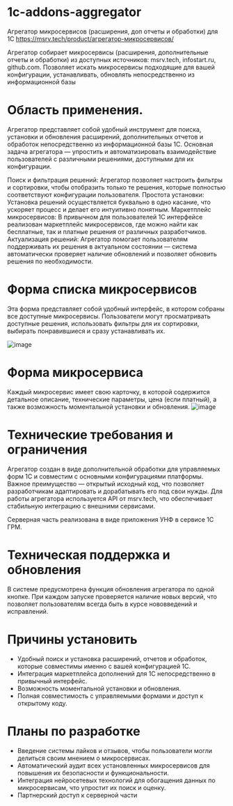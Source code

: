 # 1c-addons-aggregator
Агрегатор микросервисов (расширения, доп отчеты и обработки) для 1С https://msrv.tech/product/агрегатор-микросервисов/

Агрегатор собирает микросервисы (расширения, дополнительные отчеты и обработки) из доступных источников: msrv.tech, infostart.ru, github.com. Позволяет искать микросервисы подходящие для вашей конфигурации, устанавливать, обновлять непосредственно из информационной базы

# Область применения.
Агрегатор представляет собой удобный инструмент для поиска, установки и обновления расширений, дополнительных отчетов и обработок непосредственно из информационной базы 1С. Основная задача агрегатора — упростить и автоматизировать взаимодействие пользователей с различными решениями, доступными для их конфигурации.

Поиск и фильтрация решений: Агрегатор позволяет настроить фильтры и сортировки, чтобы отобразить только те решения, которые полностью соответствуют конфигурации пользователя.
Простота установки: Установка решений осуществляется буквально в одно касание, что ускоряет процесс и делает его интуитивно понятным.
Маркетплейс микросервисов: В привычном для пользователей 1С интерфейсе реализован маркетплейс микросервисов, где можно найти как бесплатные, так и платные решения от различных разработчиков.
Актуализация решений: Агрегатор помогает пользователям поддерживать их решения в актуальном состоянии — система автоматически проверяет наличие обновлений и позволяет обновить решения по необходимости.
# Форма списка микросервисов
Эта форма представляет собой удобный интерфейс, в котором собраны все доступные микросервисы. Пользователи могут просматривать доступные решения, использовать фильтры для их сортировки, выбирать понравившиеся и сразу устанавливать их.

![image](https://github.com/user-attachments/assets/22fcc166-3820-4924-a512-4a247f8fdb73)

# Форма микросервиса
Каждый микросервис имеет свою карточку, в которой содержится детальное описание, технические параметры, цена (если платный), а также возможность моментальной установки и обновления.
![image](https://github.com/user-attachments/assets/a5a79e1c-986a-4ff7-a46f-3b8590bde8cc)


# Технические требования и ограничения
Агрегатор создан в виде дополнительной обработки для управляемых форм 1С и совместим с основными конфигурациями платформы. Важное преимущество — открытый исходный код, что позволяет разработчикам адаптировать и дорабатывать его под свои нужды. Для работы агрегатора используется API от msrv.tech, что обеспечивает стабильную интеграцию с внешними сервисами.

Серверная часть реализована в виде приложения УНФ в сервисе 1С ГРМ. 

# Техническая поддержка и обновления
В системе предусмотрена функция обновления агрегатора по одной кнопке. При каждом запуске проверяется наличие новых версий, что позволяет пользователям всегда быть в курсе нововведений и исправлений.
# Причины установить
- Удобный поиск и установка расширений, отчетов и обработок, которые совместимы именно с вашей конфигурацией 1С.
- Интеграция маркетплейса дополнений для 1С непосредственно в привычный интерфейс.
- Возможность моментальной установки и обновления.
- Полная совместимость с управляемыми формами и доступ к открытому коду.
# Планы по разработке
- Введение системы лайков и отзывов, чтобы пользователи могли делиться своим мнением о микросервисах.
- Автоматический аудит всех установленных микросервисов для повышения их безопасности и функциональности.
- Интеграция нейросетевых технологий для обогащения данных по микросервисам, что упростит их поиск и оценку.
- Партнерский доступ к серверной части


  
